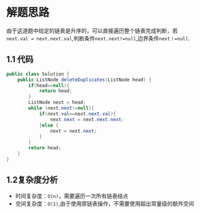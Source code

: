 # 解题思路

由于这道题中给定的链表是升序的，可以直接遍历整个链表完成判断，若`next.val = next.next.val`,判断条件`next.next!=null`,边界条件`next！=null`.

## 1.1 代码

```java
public class Solution {
    public ListNode deleteDuplicates(ListNode head) {
        if(head==null){
            return head;
        }
        ListNode next = head;
        while (next.next!=null){
            if(next.val==next.next.val){
                next.next = next.next.next;
            }else {
                next = next.next;
            }
        }
        return head;
    }
}
```

## 1.2复杂度分析

*  时间复杂度：`O(n)`，需要遍历一次所有链表结点
* 空间复杂度：`O(1)`,由于使用原链表操作，不需要使用超出常量级的额外空间